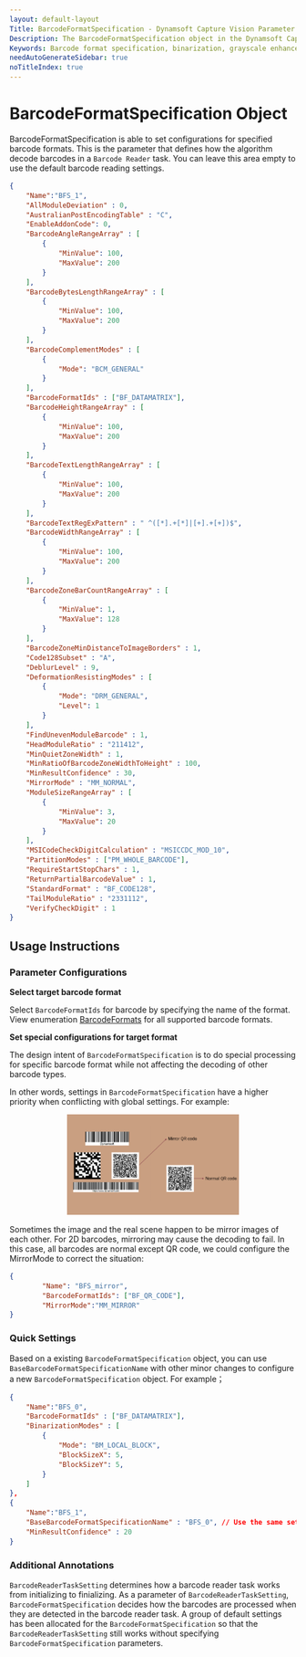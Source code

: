 ```yaml
---
layout: default-layout
Title: BarcodeFormatSpecification - Dynamsoft Capture Vision Parameter File
Description: The BarcodeFormatSpecification object in the Dynamsoft Capture Vision Parameter File defines how barcodes will be processed.
Keywords: Barcode format specification, binarization, grayscale enhancement, character normalization
needAutoGenerateSidebar: true
noTitleIndex: true
---
```


# BarcodeFormatSpecification Object

BarcodeFormatSpecification is able to set configurations for specified barcode formats. This is the parameter that defines how the algorithm decode barcodes in a `Barcode Reader` task. You can leave this area empty to use the default barcode reading settings.

```json
{
    "Name":"BFS_1",
    "AllModuleDeviation" : 0,
    "AustralianPostEncodingTable" : "C",
    "EnableAddonCode": 0, 
    "BarcodeAngleRangeArray" : [
        {
            "MinValue": 100,
            "MaxValue": 200
        }
    ],
    "BarcodeBytesLengthRangeArray" : [
        {
            "MinValue": 100,
            "MaxValue": 200
        }
    ],
    "BarcodeComplementModes" : [
        {
            "Mode": "BCM_GENERAL" 
        }
    ],
    "BarcodeFormatIds" : ["BF_DATAMATRIX"],
    "BarcodeHeightRangeArray" : [
        {
            "MinValue": 100,
            "MaxValue": 200
        }
    ],
    "BarcodeTextLengthRangeArray" : [
        {
            "MinValue": 100,
            "MaxValue": 200
        }
    ],
    "BarcodeTextRegExPattern" : " ^([*].+[*]|[+].+[+])$",
    "BarcodeWidthRangeArray" : [
        {
            "MinValue": 100,
            "MaxValue": 200
        }
    ],
    "BarcodeZoneBarCountRangeArray" : [
        {
            "MinValue": 1,
            "MaxValue": 128
        }
    ],
    "BarcodeZoneMinDistanceToImageBorders" : 1,
    "Code128Subset" : "A",
    "DeblurLevel" : 9,
    "DeformationResistingModes" : [
        {
            "Mode": "DRM_GENERAL", 
            "Level": 1
        }
    ],
    "FindUnevenModuleBarcode" : 1,
    "HeadModuleRatio" : "211412",
    "MinQuietZoneWidth" : 1,
    "MinRatioOfBarcodeZoneWidthToHeight" : 100,
    "MinResultConfidence" : 30,
    "MirrorMode" : "MM_NORMAL",
    "ModuleSizeRangeArray" : [
        {
            "MinValue": 3,
            "MaxValue": 20
        }
    ],
    "MSICodeCheckDigitCalculation" : "MSICCDC_MOD_10",
    "PartitionModes" : ["PM_WHOLE_BARCODE"],
    "RequireStartStopChars" : 1,
    "ReturnPartialBarcodeValue" : 1,
    "StandardFormat" : "BF_CODE128",
    "TailModuleRatio" : "2331112",
    "VerifyCheckDigit" : 1
}
```


## Usage Instructions

### Parameter Configurations

**Select target barcode format**

Select `BarcodeFormatIds` for barcode by specifying the name of the format. View enumeration [BarcodeFormats](../../../enums/barcode-reader/barcode-format.md) for all supported barcode formats.

**Set special configurations for target format**

The design intent of `BarcodeFormatSpecification` is to do special processing for specific barcode format while not affecting the decoding of other barcode types.

In other words, settings in `BarcodeFormatSpecification` have a higher priority when conflicting with global settings. For example:

<div align="center">
   <p><img src="../assets/example-barcode-format-specification.png" alt="barcode-format-specification" width="60%" /></p>
</div>

Sometimes the image and the real scene happen to be mirror images of each other. For 2D barcodes, mirroring may cause the decoding to fail. In this case, all barcodes are normal except QR code, we could configure the MirrorMode to correct the situation:

```json
{
        "Name": "BFS_mirror", 
        "BarcodeFormatIds": ["BF_QR_CODE"], 
        "MirrorMode":"MM_MIRROR"
}
```

### Quick Settings

Based on a existing `BarcodeFormatSpecification` object, you can use `BaseBarcodeFormatSpecificationName` with other minor changes to configure a new `BarcodeFormatSpecification` object. For example；

```json
{
    "Name":"BFS_0",
    "BarcodeFormatIds" : ["BF_DATAMATRIX"],
    "BinarizationModes" : [
        {
            "Mode": "BM_LOCAL_BLOCK",
            "BlockSizeX": 5,
            "BlockSizeY": 5,
        }
    ]
},
{
    "Name":"BFS_1",    
    "BaseBarcodeFormatSpecificationName" : "BFS_0", // Use the same settings with BFS_0 but add little changes.
    "MinResultConfidence" : 20
}
```

### Additional Annotations

`BarcodeReaderTaskSetting` determines how a barcode reader task works from initializing to finializing. As a parameter of `BarcodeReaderTaskSetting`, `BarcodeFormatSpecification` decides how the barcodes are processed when they are detected in the barcode reader task. A group of default settings has been allocated for the `BarcodeFormatSpecification` so that the `BarcodeReaderTaskSetting` still works without specifying `BarcodeFormatSpecification` parameters.